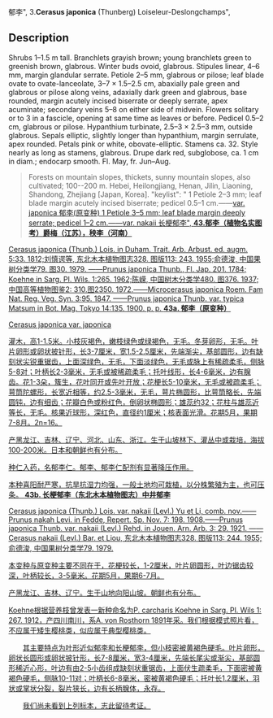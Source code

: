 郁李",
3.**Cerasus japonica** (Thunberg) Loiseleur-Deslongchamps",

## Description
Shrubs 1–1.5 m tall. Branchlets grayish brown; young branchlets green to greenish brown, glabrous. Winter buds ovoid, glabrous. Stipules linear, 4–6 mm, margin glandular serrate. Petiole 2–5 mm, glabrous or pilose; leaf blade ovate to ovate-lanceolate, 3–7 × 1.5–2.5 cm, abaxially pale green and glabrous or pilose along veins, adaxially dark green and glabrous, base rounded, margin acutely incised biserrate or deeply serrate, apex acuminate; secondary veins 5–8 on either side of midvein. Flowers solitary or to 3 in a fascicle, opening at same time as leaves or before. Pedicel 0.5–2 cm, glabrous or pilose. Hypanthium turbinate, 2.5–3 × 2.5–3 mm, outside glabrous. Sepals elliptic, slightly longer than hypanthium, margin serrulate, apex rounded. Petals pink or white, obovate-elliptic. Stamens ca. 32. Style nearly as long as stamens, glabrous. Drupe dark red, subglobose, ca. 1 cm in diam.; endocarp smooth. Fl. May, fr. Jun–Aug.

> Forests on mountain slopes, thickets, sunny mountain slopes, also cultivated; 100--200 m. Hebei, Heilongjiang, Henan, Jilin, Liaoning, Shandong, Zhejiang [Japan, Korea].
  "keylist": "
1 Petiole 2–3 mm; leaf blade margin acutely  incised biserrate; pedicel 0.5–1 cm.——<a href='/info/Cerasus japonica var. japonica?t=foc'>var. japonica 郁李(原变种)
1 Petiole 3–5 mm; leaf blade margin deeply  serrate; pedicel 1–2 cm.——<a href='/info/Cerasus japonica var. nakaii?t=foc'>var. nakaii 长梗郁李",
**43.郁李（植物名实图考）爵梅（江苏），秧李（河南）**

Cerasus japonica (Thunb.) Lois. in Duham. Trait. Arb. Arbust. ed. augm. 5:33. 1812;刘慎谔等, 东北木本植物图志328. 图版113: 243. 1955;俞德浚, 中国果树分类学79. 图30. 1979. ——Prunus japonica Thunb., Fl. Jap. 201. 1784; Koehne in Sarg. Pl. Wils. 1:265. 1962;陈嵘, 中国树木分类学480. 图376. 1937;中国高等植物图鉴2: 310.图2350. 1972.——Microcerasus japonica Roem. Fam Nat. Reg. Veg. Syn. 3:95. 1847. ——Prunus japonica Thunb. var. typica Matsum in Bot. Mag. Tokyo 14:135. 1900. p. p.
**43a. 郁李（原变种）**

Cerasus japonica var. japonica

灌木，高1-1.5米。小枝灰褐色，嫩枝绿色或绿褐色，无毛。冬芽卵形，无毛。叶片卵形或卵状披针形，长3-7厘米，宽1.5-2.5厘米，先端渐尖，基部圆形，边有缺刻状尖锐重锯齿，上面深绿色，无毛，下面淡绿色，无毛或脉上有稀疏柔毛，侧脉5-8对；叶柄长2-3毫米，无毛或被稀疏柔毛；托叶线形，长4-6毫米，边有腺齿。花1-3朵，簇生，花叶同开或先叶开放；花梗长5-10毫米，无毛或被疏柔毛；萼筒陀螺形，长宽近相等，约2.5-3毫米，无毛，萼片椭圆形，比萼筒略长，先端圆钝，边有细齿；花瓣白色或粉红色，倒卵状椭圆形；雄蕊约32；花柱与雄蕊近等长，无毛。核果近球形，深红色，直径约1厘米；核表面光滑。花期5月，果期7-8月。2n=16。

产黑龙江、吉林、辽宁、河北、山东、浙江。生于山坡林下、灌丛中或栽培，海拔100-200米。日本和朝鲜也有分布。

种仁入药，名郁李仁。郁李、郁李仁配剂有显著降压作用。

本种喜阳耐严寒，抗旱抗湿力均强，一般土地均可栽植，以分株繁殖为主，也可压条。
**43b. 长梗郁李（东北木本植物图志）中井郁李**

Cerasus japonica (Thunb.) Lois. var. nakaii (Levl.) Yu et Li, comb. nov.——Prunus nakah Levi. in Fedde, Repert. Sp. Nov. 7: 198. 1908.——Prunus japonica Thunb. var. nakaii (Levl.) Rehd. in Jouen. Arn. Arb. 3: 29. 1921. ——Cerasus nakaii (Levl.) Bar. et Liou, 东北木本植物图志328. 图版113: 244. 1955;俞德浚, 中国果树分类学79. 1979.

本变种与原变种主要不同在于，花梗较长，1-2厘米，叶片卵圆形，叶边锯齿较深，叶柄较长，3-5毫米。花期5月，果期6-7月。

产黑龙江、吉林、辽宁。生于山地向阳山坡。朝鲜也有分布。

Koehne根据营养枝曾发表一新种命名为P. carcharis Koehne in Sarg. Pl. Wils 1: 267. 1912，产四川南川，系A. von Rosthorn 1891年采。我们根据模式照片看，不应属于矮生樱桃类，似应属于典型樱桃类。
<p style='text-indent:28px'>其主要特点为叶形近似郁李和长梗郁李，但小枝密被黄褐色硬毛。叶片卵形，卵状长圆形或卵状披针形，长7-8厘米，宽3-4厘米，先端长尾尖或渐尖，基部圆形稀近心形，叶边有由2-5小齿组成缺刻状重锯齿，上面伏生疏柔毛，下面密被黄褐色硬毛，侧脉10-11对；叶柄长6-8毫米，密被黄褐色硬毛；托叶长1.2厘米，羽状或掌状分裂，裂片狭长，边有长柄腺体，永存。
<p style='text-indent:28px'>我们尚未看到上列标本，志此留待考证。
